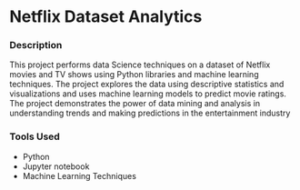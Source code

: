 # Netflix Dataset Analytics

### Description
This project performs data Science techniques on a dataset of Netflix movies and TV shows using Python libraries and machine learning techniques. The project explores the data using descriptive statistics and visualizations and uses machine learning models to predict movie ratings. The project demonstrates the power of data mining and analysis in understanding trends and making predictions in the entertainment industry

### Tools Used
- Python
- Jupyter notebook
- Machine Learning Techniques
